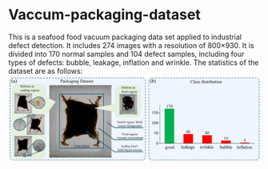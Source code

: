 # Vaccum-packaging-dataset

This is a seafood food vacuum packaging data set applied to industrial defect detection. It includes 274 images with a resolution of 800×930. It is divided into 170 normal samples and 104 defect samples, including four types of defects: bubble, leakage, inflation and wrinkle. The statistics of the dataset are as follows:
![](./Fig1.png)


